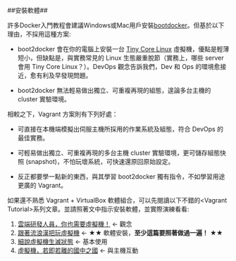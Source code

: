 ##安裝軟體##

許多Docker入門教程會建議Windows或Mac用戶安裝[bootdocker](http://boot2docker.io/ "Title")。但基於以下理由，不採用這種方案:

  - boot2docker 會在你的電腦上安裝一台 [Tiny Core Linux](http://tinycorelinux.net/) 虛擬機，優點是輕薄短小，但缺點是，與實務常見的 Linux 生態嚴重脫節（實務上，哪些 server 會用 Tiny Core Linux？）。DevOps 觀念告訴我們，Dev 和 Ops 的環境愈接近，愈有利及早發現問題。
  
  - boot2docker 無法輕易做出獨立、可重複再現的組態，遑論多台主機的 cluster 實驗環境。

相較之下，Vagrant 方案則有下列好處：

  - 可直接在本機端模擬出伺服主機所採用的作業系統及組態，符合 DevOps 的最佳實務。
  
  - 可輕易做出獨立、可重複再現的多台主機 cluster 實驗環境，更可儲存組態快照 (snapshot)，不怕玩壞系統，可快速還原回原始設定。
  
  - 反正都要學一點新的東西，與其學習 boot2docker 獨有指令，不如學習用途更廣的 Vagrant。 

如果還不熟悉 Vagrant + VirtualBox 軟體組合，可以先閱讀以下不錯的\<Vagrant Tutorial\>系列文章。並請照著文中指示安裝軟體，並實際演練看看:

  1. [雲端研發人員，你也需要虛擬機！](http://www.codedata.com.tw/social-coding/vagrant-tutorial-1-developer-and-vm) ← 觀念
  2. [跟著流浪漢把玩虛擬機](http://www.codedata.com.tw/social-coding/vagrant-tutorial-2-playing-vm-with-vagrant) ← ★★ 軟體安裝，**至少這篇要照著做過一遍！** ★★
  3. [細說虛擬機生滅狀態](http://www.codedata.com.tw/social-coding/vagrant-tutorial-3-vm-lifecycle) ← 基本使用
  4. [虛擬機，若即若離的國中之國](http://www.codedata.com.tw/social-coding/vagrant-tutorial-4-guest-host-communication) ← 與主機互動

